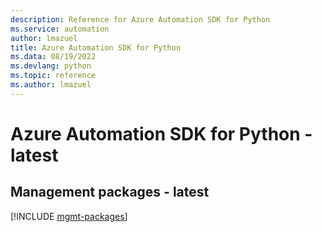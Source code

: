 ```yaml
---
description: Reference for Azure Automation SDK for Python
ms.service: automation
author: lmazuel
title: Azure Automation SDK for Python
ms.data: 08/19/2022
ms.devlang: python
ms.topic: reference
ms.author: lmazuel
---
```

# Azure Automation SDK for Python - latest

## Management packages - latest
[!INCLUDE [mgmt-packages](automation-mgmt-index.md)]